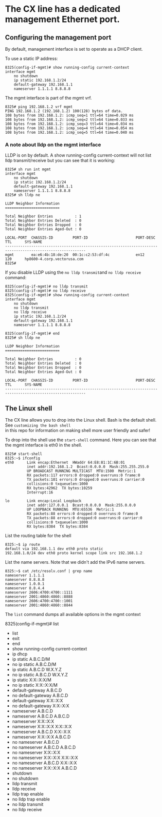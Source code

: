 # The CX line has a dedicated management Ethernet port. 

## Configuring the management port
By default, management interface is set to operate as a DHCP client.</br>

To use a static IP address:

```
8325(config-if-mgmt)# show running-config current-context
interface mgmt
    no shutdown
    ip static 192.168.1.2/24
    default-gateway 192.168.1.1
    nameserver 1.1.1.1 8.8.8.8
```
The mgmt interface is part of the mgmt vrf.</br>

```
8325# ping 192.168.1.2 vrf mgmt          
PING 192.168.1.2 (192.168.1.2) 100(128) bytes of data.
108 bytes from 192.168.1.2: icmp_seq=1 ttl=64 time=0.029 ms
108 bytes from 192.168.1.2: icmp_seq=2 ttl=64 time=0.033 ms
108 bytes from 192.168.1.2: icmp_seq=3 ttl=64 time=0.034 ms
108 bytes from 192.168.1.2: icmp_seq=4 ttl=64 time=0.054 ms
108 bytes from 192.168.1.2: icmp_seq=5 ttl=64 time=0.040 ms
```

### A note about lldp on the mgmt interface
LLDP is on by default. A show running-config current-context will not list lldp transmit/receive but you can see that it is working:</br>

```
8325# sh run int mgmt
interface mgmt
    no shutdown
    ip static 192.168.1.2/24
    default-gateway 192.168.1.1
    nameserver 1.1.1.1 8.8.8.8
8325# sh lldp ne

LLDP Neighbor Information 
=========================

Total Neighbor Entries          : 1
Total Neighbor Entries Deleted  : 0
Total Neighbor Entries Dropped  : 0
Total Neighbor Entries Aged-Out : 0

LOCAL-PORT  CHASSIS-ID         PORT-ID                      PORT-DESC                    TTL      SYS-NAME    
-----------------------------------------------------------------------------------------------------------
mgmt        ea:e6:4b:18:de:20  00:1c:c2:53:df:4c            en12                         120      hp8600-4.corp.vectorusa.com        
8325# 
```

If you disable LLDP using the `no lldp transmit`and `no lldp receive` command:

```
8325(config-if-mgmt)# no lldp transmit 
8325(config-if-mgmt)# no lldp receive 
8325(config-if-mgmt)# show running-config current-context
interface mgmt
    no shutdown
    no lldp transmit
    no lldp receive
    ip static 192.168.1.2/24
    default-gateway 192.168.1.1
    nameserver 1.1.1.1 8.8.8.8

8325(config-if-mgmt)# end
8325# sh lldp ne

LLDP Neighbor Information 
=========================

Total Neighbor Entries          : 0
Total Neighbor Entries Deleted  : 0
Total Neighbor Entries Dropped  : 0
Total Neighbor Entries Aged-Out : 0

LOCAL-PORT  CHASSIS-ID         PORT-ID                      PORT-DESC                    TTL      SYS-NAME    
-----------------------------------------------------------------------------------------------------------
```

## The Linux shell
The CX line allows you to drop into the Linux shell. Bash is the default shell. See `customizing the bash shell` </br>
in this repo for information on making shell more user friendly and safer!

To drop into the shell use the `start-shell` command. Here you can see that the mgmt interface is eth0 in the shell.
```
8325# start-shell
8325:~$ ifconfig
eth0      Link encap:Ethernet  HWaddr 64:E8:81:1C:6B:01
          inet addr:192.168.1.2  Bcast:0.0.0.0  Mask:255.255.255.0
          UP BROADCAST RUNNING MULTICAST  MTU:1500  Metric:1
          RX packets:117 errors:0 dropped:0 overruns:0 frame:0
          TX packets:101 errors:0 dropped:0 overruns:0 carrier:0
          collisions:0 txqueuelen:1000
          RX bytes:42962  TX bytes:10259
          Interrupt:16

lo        Link encap:Local Loopback
          inet addr:127.0.0.1  Bcast:0.0.0.0  Mask:255.0.0.0
          UP LOOPBACK RUNNING  MTU:65536  Metric:1
          RX packets:88 errors:0 dropped:0 overruns:0 frame:0
          TX packets:88 errors:0 dropped:0 overruns:0 carrier:0
          collisions:0 txqueuelen:1000
          RX bytes:8384  TX bytes:8384
```
List the routing table for the shell</br>
```
8325:~$ ip route 
default via 192.168.1.1 dev eth0 proto static 
192.168.1.0/24 dev eth0 proto kernel scope link src 192.168.1.2
```

List the name servers. Note that we didn't add the IPv6 name servers.</br>
```
8325:~$ cat /etc/resolv.conf | grep name
nameserver 1.1.1.1
nameserver 8.8.8.8
nameserver 1.0.0.1
nameserver 8.8.4.4
nameserver 2606:4700:4700::1111
nameserver 2001:4860:4860::8888
nameserver 2606:4700:4700::1001
nameserver 2001:4860:4860::8844
```

The `list` command dumps all available options in the mgmt context </br>

8325(config-if-mgmt)# list 
* list
* exit
* end
* show running-config current-context
* ip dhcp
* ip static A.B.C.D/M
* no ip static A.B.C.D/M
* ip static A.B.C.D W.X.Y.Z
* no ip static A.B.C.D W.X.Y.Z
* ip static X:X::X:X/M
* no ip static X:X::X:X/M
* default-gateway A.B.C.D
* no default-gateway A.B.C.D
* default-gateway X:X::X:X
* no default-gateway X:X::X:X
* nameserver A.B.C.D
* nameserver A.B.C.D A.B.C.D
* nameserver X:X::X:X
* nameserver X:X::X:X X:X::X:X
* nameserver A.B.C.D X:X::X:X
* nameserver X:X::X:X A.B.C.D
* no nameserver A.B.C.D
* no nameserver A.B.C.D A.B.C.D
* no nameserver X:X::X:X                                       
* no nameserver X:X::X:X X:X::X:X                              
* no nameserver A.B.C.D X:X::X:X                               
* no nameserver X:X::X:X A.B.C.D                               
* shutdown                                                     
* no shutdown                                                  
* lldp transmit                                                
* lldp receive                                                 
* lldp trap enable                                             
* no lldp trap enable                                          
* no lldp transmit                                             
* no lldp receive                              
